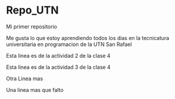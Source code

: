 # Repo_UTN

Mi primer repositorio

Me gusta lo que estoy aprendiendo todos los dias en la tecnicatura universitaria en programacion de la UTN San Rafael

Esta linea es de la actividad 2 de la clase 4

Esta linea es de la actividad 3 de la clase 4

Otra Linea mas

Una linea mas que falto
